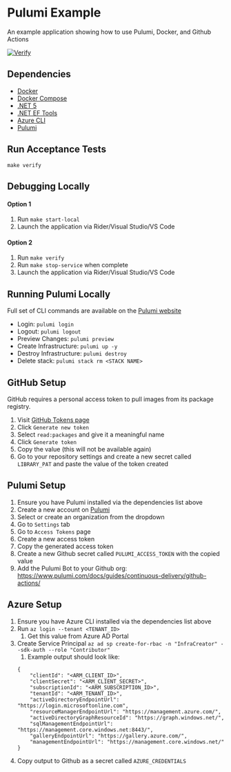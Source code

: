 # Pulumi Example

An example application showing how to use Pulumi, Docker, and Github Actions

[![Verify](https://github.com/bweber/library-example/actions/workflows/verify.yml/badge.svg)](https://github.com/bweber/library-example/actions/workflows/verify.yml)

## Dependencies
- [Docker](https://www.docker.com/products/docker-desktop)
- [Docker Compose](https://www.docker.com/products/docker-desktop)
- [.NET 5](https://dotnet.microsoft.com/download/dotnet/5.0)
- [.NET EF Tools](https://docs.microsoft.com/en-us/ef/core/cli/dotnet)
- [Azure CLI](https://docs.microsoft.com/en-us/cli/azure/install-azure-cli)
- [Pulumi](https://www.pulumi.com/docs/get-started/install/)

## Run Acceptance Tests
`make verify`

## Debugging Locally
#### Option 1
1. Run `make start-local`
1. Launch the application via Rider/Visual Studio/VS Code

#### Option 2
1. Run `make verify`
1. Run `make stop-service` when complete
1. Launch the application via Rider/Visual Studio/VS Code

## Running Pulumi Locally
Full set of CLI commands are available on the [Pulumi website ](https://www.pulumi.com/docs/reference/cli/)
* Login: `pulumi login`
* Logout: `pulumi logout`
* Preview Changes: `pulumi preview`
* Create Infrastructure: `pulumi up -y`
* Destroy Infrastructure: `pulumi destroy`
* Delete stack: `pulumi stack rm <STACK NAME>`

## GitHub Setup
GitHub requires a personal access token to pull images from its package registry.
1. Visit [GitHub Tokens page](https://github.com/settings/tokens)
1. Click `Generate new token`
1. Select `read:packages` and give it a meaningful name
1. Click `Generate token`
1. Copy the value (this will not be available again)
1. Go to your repository settings and create a new secret called `LIBRARY_PAT` and paste the value of the token created

## Pulumi Setup
1. Ensure you have Pulumi installed via the dependencies list above
1. Create a new account on [Pulumi](https://www.pulumi.com/)
1. Select or create an organization from the dropdown
1. Go to `Settings` tab
1. Go to `Access Tokens` page
1. Create a new access token
1. Copy the generated access token
1. Create a new Github secret called `PULUMI_ACCESS_TOKEN` with the copied value
1. Add the Pulumi Bot to your Github org: https://www.pulumi.com/docs/guides/continuous-delivery/github-actions/

## Azure Setup
1. Ensure you have Azure CLI installed via the dependencies list above
1. Run `az login --tenant <TENANT_ID>`
    1. Get this value from Azure AD Portal
1. Create Service Principal `az ad sp create-for-rbac -n "InfraCreator" --sdk-auth --role "Contributor"`
    1. Example output should look like:
    ```
   {
        "clientId": "<ARM_CLIENT_ID>",
        "clientSecret": "<ARM_CLIENT_SECRET>",
        "subscriptionId": "<ARM_SUBSCRIPTION_ID>",
        "tenantId": "<ARM_TENANT_ID>",
        "activeDirectoryEndpointUrl": "https://login.microsoftonline.com",
        "resourceManagerEndpointUrl": "https://management.azure.com/",
        "activeDirectoryGraphResourceId": "https://graph.windows.net/",
        "sqlManagementEndpointUrl": "https://management.core.windows.net:8443/",
        "galleryEndpointUrl": "https://gallery.azure.com/",
        "managementEndpointUrl": "https://management.core.windows.net/"
    }
    ```
1. Copy output to Github as a secret called `AZURE_CREDENTIALS`